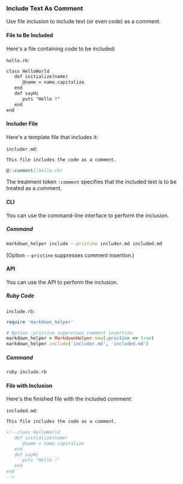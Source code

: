 ### Include Text As Comment

Use file inclusion to include text (or even code) as a comment.

#### File to Be Included

Here's a file containing code to be included:

```hello.rb```:
```markdown
class HelloWorld
   def initialize(name)
      @name = name.capitalize
   end
   def sayHi
      puts "Hello !"
   end
end
```

#### Includer File

Here's a template file that includes it:

```includer.md```:
```markdown
This file includes the code as a comment.

@[:comment](hello.rb)
```

The treatment token ```:comment``` specifies that the included text is to be treated as a comment.

#### CLI

You can use the command-line interface to perform the inclusion.

##### Command

```sh
markdown_helper include --pristine includer.md included.md
```

(Option ```--pristine``` suppresses comment insertion.)

#### API

You can use the API to perform the inclusion.

##### Ruby Code

```include.rb```:
```ruby
require 'markdown_helper'

# Option :pristine suppresses comment insertion.
markdown_helper = MarkdownHelper.new(:pristine => true)
markdown_helper.include('includer.md', 'included.md')
```

##### Command

```sh
ruby include.rb
```

#### File with Inclusion

Here's the finished file with the included comment:

```included.md```:
```markdown
This file includes the code as a comment.

<!--class HelloWorld
   def initialize(name)
      @name = name.capitalize
   end
   def sayHi
      puts "Hello !"
   end
end
-->
```

